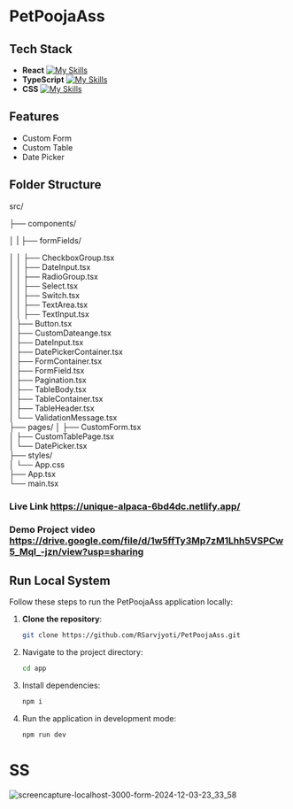 # PetPoojaAss
## Tech Stack
- **React**       [![My Skills](https://skillicons.dev/icons?i=react)](https://skillicons.dev)
- **TypeScript**  [![My Skills](https://skillicons.dev/icons?i=ts)](https://skillicons.dev)
- **CSS**         [![My Skills](https://skillicons.dev/icons?i=css)](https://skillicons.dev)

## Features
- Custom Form
- Custom Table
- Date Picker
## Folder Structure 
src/

├── components/

│   |   ├── formFields/

│   │   ├── CheckboxGroup.tsx       
│   │   ├── DateInput.tsx           
│   │   ├── RadioGroup.tsx           
│   │   ├── Select.tsx              
│   │   ├── Switch.tsx              
│   │   ├── TextArea.tsx            
│   │   ├── TextInput.tsx           
│   ├── Button.tsx                  
│   ├── CustomDateange.tsx           
│   ├── DateInput.tsx              
│   ├── DatePickerContainer.tsx      
│   ├── FormContainer.tsx           
│   ├── FormField.tsx                
│   ├── Pagination.tsx               
│   ├── TableBody.tsx                
│   ├── TableContainer.tsx           
│   ├── TableHeader.tsx              
│   └── ValidationMessage.tsx        
├── pages/
│   ├── CustomForm.tsx               
│   ├── CustomTablePage.tsx          
│   └── DatePicker.tsx               
├── styles/                          
│   └── App.css                      
├── App.tsx                        
└── main.tsx           
### Live Link https://unique-alpaca-6bd4dc.netlify.app/
### Demo Project video https://drive.google.com/file/d/1w5ffTy3Mp7zM1Lhh5VSPCw5_Mql_-jzn/view?usp=sharing
## Run Local System

Follow these steps to run the PetPoojaAss application locally:

1. **Clone the repository**:
   ```bash
   git clone https://github.com/RSarvjyoti/PetPoojaAss.git
2. Navigate to the project directory:
   ```bash
   cd app
4. Install dependencies:
   ```bash
   npm i
7. Run the application in development mode:
   ```bash
   npm run dev

# SS
![screencapture-localhost-3000-form-2024-12-03-23_33_58](https://github.com/user-attachments/assets/df655ed9-cc2a-4f0e-a1b5-974441636cec)
